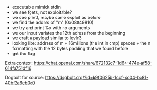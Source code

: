 - executable mimick stdin
- we see fgets, not exploitable?
- we see printf, maybe same exploit as before
- we find the addrss of "m" (0x08049810)
- we try and print %x with no arguments
- we our input variates the 12th adress from the beginning
- we craft a payload similar to levle3
- looking like: address of m + 16millions (the int in cmp) spaces + the n formatting with the 12 bytes padding that we found before
- get the flag

Extra context:
https://chat.openai.com/share/672132c7-1d64-474e-af58-614fa751df16

Dogbolt for source:
https://dogbolt.org/?id=b9f0625b-1ccf-4c04-ba81-40bf2a6eb0c0